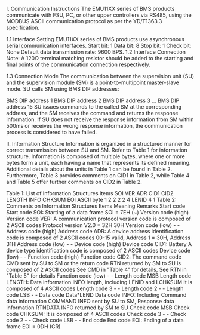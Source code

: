 I. Communication Instructions
The EMU11XX series of BMS products communicate with FSU, PC, or other upper controllers via RS485, using the MODBUS ASCII communication protocol as per the YD/T1363.3 specification.

1.1 Interface Setting
EMU11XX series of BMS products use asynchronous serial communication interfaces.
Start bit: 1
Data bit: 8
Stop bit: 1
Check bit: None
Default data transmission rate: 9600 BPS.
1.2 Interface Connection
Note: A 120Ω terminal matching resistor should be added to the starting and final points of the communication connection respectively.

1.3 Connection Mode
The communication between the supervision unit (SU) and the supervision module (SM) is a point-to-multipoint master-slave mode. SU calls SM using BMS DIP addresses:

BMS DIP address 1
BMS DIP address 2
BMS DIP address 3
...
BMS DIP address 15
SU issues commands to the called SM at the corresponding address, and the SM receives the command and returns the response information. If SU does not receive the response information from SM within 500ms or receives the wrong response information, the communication process is considered to have failed.

II. Information Structure
Information is organized in a structured manner for correct transmission between SU and SM. Refer to Table 1 for information structure. Information is composed of multiple bytes, where one or more bytes form a unit, each having a name that represents its defined meaning. Additional details about the units in Table 1 can be found in Table 2. Furthermore, Table 3 provides comments on CID1 in Table 2, while Table 4 and Table 5 offer further comments on CID2 in Table 2.

Table 1: List of Information Structures
Items	SOI	VER	ADR	CID1	CID2	LENGTH	INFO	CHKSUM	EOI
ASCII byte	1	2	2	2	2	4	LENID	4	1
Table 2: Comments on Information Structures
Items	Meaning	Remarks
Start code	Start code SOI: Starting of a data frame	SOI = 7EH (~)
Version code (high)	Version code VER: A communication protocol version code is composed of 2 ASCII codes	Protocol version V2.0 = 32H 30H
Version code (low)	-	-
Address code (high)	Address code ADR: A device address identification code is composed of 2 ASCII codes	00-15 valid, Address 1 = 30H, Address 31H
Address code (low)	-	-
Device code (high)	Device code CID1: Battery	A device type identification code is composed of 2 ASCII codes
Device code (low)	-	-
Function code (high)	Function code CID2: The command code CMD sent by SU to SM or the return code RTN returned by SM to SU is composed of 2 ASCII codes	See CMD in "Table 4" for details, See RTN in "Table 5" for details
Function code (low)	-	-
Length code MSB	Length code LENGTH: Data information INFO length, including LENID and LCHKSUM	It is composed of 4 ASCII codes
Length code 3	-	-
Length code 2	-	-
Length code LSB	-	-
Data code	Data*LEND	Data code INFO: Including Command data information COMMAND INFO sent by SU to SM, Response data information RTNDATA INFO returned by SM to SU
Check code MSB	Check code CHKSUM:	It is composed of 4 ASCII codes
Check code 3	-	-
Check code 2	-	-
Check code LSB	-	-
End code	End code EOI: Ending of a data frame	EOI = 0DH (CR)
